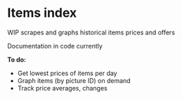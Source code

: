 Items index
===========

WIP scrapes and graphs historical items prices and offers

Documentation in code currently

**To do:**
- Get lowest prices of items per day
- Graph items (by picture ID) on demand
- Track price averages, changes
